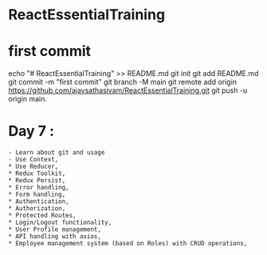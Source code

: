 # ReactEssentialTraining

# first commit

echo "# ReactEssentialTraining" >> README.md
git init
git add README.md
git commit -m "first commit"
git branch -M main
git remote add origin https://github.com/ajaysathasivam/ReactEssentialTraining.git
git push -u origin main.

# Day 7 :

    - Learn about git and usage
    - Use Context,
    * Use Reducer,
    * Redux Toolkit,
    * Redux Persist,
    * Error handling,
    * Form handling,
    * Authentication,
    * Authorization,
    * Protected Routes,
    * Login/Logout functionality,
    * User Profile management,
    * API handling with axios,
    * Employee management system (based on Roles) with CRUD operations,
